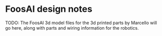 # FoosAI design notes
TODO: The FoosAI 3d model files for the 3d printed parts by Marcello will go here, along with parts and wiring information for the robotics.